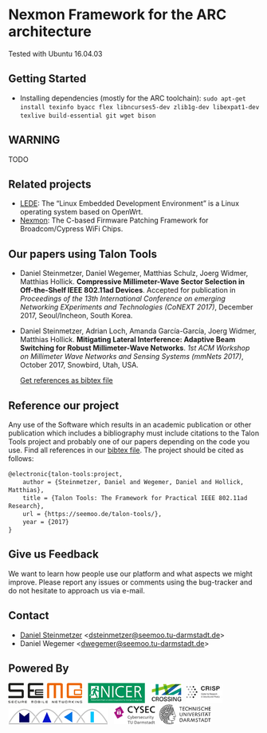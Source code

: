 # Nexmon Framework for the ARC architecture
Tested with Ubuntu 16.04.03

## Getting Started
* Installing dependencies (mostly for the ARC toolchain): `sudo apt-get install texinfo byacc flex libncurses5-dev zlib1g-dev libexpat1-dev texlive build-essential git wget bison`

## WARNING
TODO

## Related projects
* [LEDE](https://lede-project.org): The “Linux Embedded Development Environment” is a Linux operating system based on OpenWrt.
* [Nexmon](https://nexmon.org): The C-based Firmware Patching Framework for Broadcom/Cypress WiFi Chips.

## Our papers using Talon Tools
* Daniel Steinmetzer, Daniel Wegemer, Matthias Schulz, Joerg Widmer, Matthias Hollick. 
  **Compressive Millimeter-Wave Sector Selection in Off-the-Shelf IEEE 802.11ad Devices**.
  Accepted for publication in *Proceedings of the 13th International Conference on emerging Networking EXperiments and Technologies (CoNEXT 2017)*, December 2017, Seoul/Incheon, South Korea.
* Daniel Steinmetzer, Adrian Loch, Amanda García-García, Joerg Widmer, Matthias Hollick. 
  **Mitigating Lateral Interference: Adaptive Beam Switching for Robust Millimeter-Wave Networks**.
  *1st ACM Workshop on Millimeter Wave Networks and Sensing Systems (mmNets 2017)*, October 2017, Snowbird, Utah, USA.

  [Get references as bibtex file](talon-tools.bib)

## Reference our project
Any use of the Software which results in an academic publication or other publication which includes a bibliography must include citations to the Talon Tools project and probably one of our papers depending on the code you use. Find all references in our [bibtex file](talon-tools.bib). The project should be cited as follows:

```
@electronic{talon-tools:project,
	author = {Steinmetzer, Daniel and Wegemer, Daniel and Hollick, Matthias},
	title = {Talon Tools: The Framework for Practical IEEE 802.11ad Research},
	url = {https://seemoo.de/talon-tools/},
	year = {2017}
}
```

## Give us Feedback
We want to learn how people use our platform and what aspects we might improve. Please report any issues or comments using the bug-tracker and do not hesitate to approach us via e-mail.

## Contact
* [Daniel Steinmetzer](https://seemoo.tu-darmstadt.de/dsteinmetzer) <<dsteinmetzer@seemoo.tu-darmstadt.de>>
* Daniel Wegemer <<dwegemer@seemoo.tu-darmstadt.de>>

## Powered By
<a href="https://www.seemoo.tu-darmstadt.de">![SEEMOO logo](logos/seemoo.png)</a> &nbsp;
<a href="https://www.nicer.tu-darmstadt.de">![NICER logo](logos/nicer.png)</a> &nbsp;
<a href="https://www.crossing.tu-darmstadt.de">![CROSSING logo](logos/crossing.jpg)</a>&nbsp;
<a href="https://www.crisp-da.de">![CRSIP logo](logos/crisp.jpg)</a>&nbsp;
<a href="http://www.maki.tu-darmstadt.de/">![MAKI logo](logos/maki.png)</a> &nbsp;
<a href="https://www.cysec.tu-darmstadt.de">![CYSEC logo](logos/cysec.jpg)</a>&nbsp;
<a href="https://www.tu-darmstadt.de/index.en.jsp">![TU Darmstadt logo](logos/tudarmstadt.png)</a>&nbsp;
